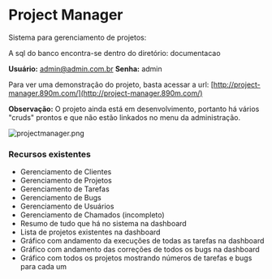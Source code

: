 # Project Manager #

Sistema para gerenciamento de projetos:


A sql do banco encontra-se dentro do diretório: documentacao

**Usuário:** admin@admin.com.br
**Senha:** admin

Para ver uma demonstração do projeto, basta acessar a url: [http://project-manager.890m.com/](http://project-manager.890m.com/)


**Observação:** O projeto ainda está em desenvolvimento, portanto há vários "cruds" prontos e que não estão linkados no menu da administração.

![projectmanager.png](https://bitbucket.org/repo/XREA6k/images/910586038-projectmanager.png)

### Recursos existentes ###

* Gerenciamento de Clientes
* Gerenciamento de Projetos
* Gerenciamento de Tarefas
* Gerenciamento de Bugs
* Gerenciamento de Usuários
* Gerenciamento de Chamados (incompleto)
* Resumo de tudo que há no sistema na dashboard
* Lista de projetos existentes na dashboard
* Gráfico com andamento da execuções de todas as tarefas na dashboard
* Gráfico com andamento das correções de todos os bugs na dashboard
* Gráfico com todos os projetos mostrando números de tarefas e bugs para cada um